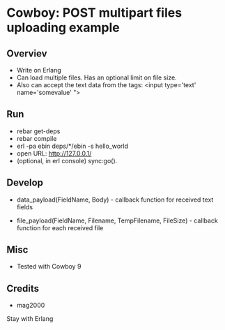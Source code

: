 Cowboy: POST multipart files uploading example
=========================

Overviev
---------------------
* Write on Erlang
* Can load multiple files. Has an optional limit on file size.
* Also can accept the text data from the tags:
\<input type='text' name='somevalue' ">


Run
---------------------
* rebar get-deps
* rebar compile
* erl -pa ebin deps/*/ebin -s hello_world
* open URL: http://127.0.0.1/
* (optional, in erl console) sync:go().

Develop
---------------------

* data_payload(FieldName, Body) - callback function for received text fields

* file_payload(FieldName, Filename, TempFilename, FileSize) - callback function for each received file

Misc
---------------------
* Tested with Cowboy 9

Credits
---------------------
* mag2000

Stay with Erlang
